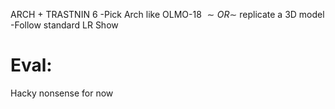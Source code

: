ARCH + TRASTNIN 6
-Pick Arch like OLMO-18
$\sim O R \sim$ replicate a 3D model
-Follow standard LR Show

# Eval: 

Hacky nonsense for now